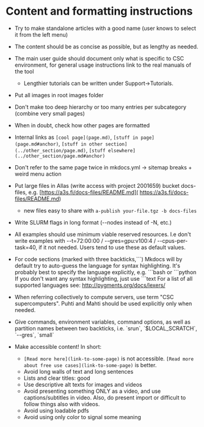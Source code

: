 # Content and formatting instructions

 - Try to make standalone articles with a good name (user knows to select it from the left menu)
 - The content should be as concise as possible, but as lengthy as needed.
 - The main user guide should document only what is specific to CSC environment, for general usage instructions link to the real manuals of the tool
   - Lengthier tutorials can be written under Support->Tutorials.
 - Put all images in root images folder
 - Don't make too deep hierarchy or too many entries per subcategory (combine very small pages)
 - When in doubt, check how other pages are formatted
 - Internal links as `[cool page](page.md)`, `[stuff in
   page](page.md#anchor)`, `[stuff in other section](../other_section/page.md)`,
   `[stuff elsewhere](../other_section/page.md#anchor)`
  - Don't refer to the same page twice in mkdocs.yml -> sitemap breaks + weird menu action
  - Put large files in Allas (write access with project 2001659) bucket docs-files,
 e.g.  [https://a3s.fi/docs-files/README.md]( https://a3s.fi/docs-files/README.md)
      - new files easy to share with `a-publish your-file.tgz -b docs-files` 
     

 - Write SLURM flags in long format (--nodes instead of -N, etc.)
 - All examples should use minimum viable reserved resources. I.e don't write examples with --t=72:00:00 / --gres=gpu:v100:4 / --cpus-per-task=40, if it not needed. Users tend to use these as default values.
 - For code sections (marked with three backticks,\`\`\`) Mkdocs will by default try to auto-guess the language for syntax highlighting. It's probably best to specify the language explicitly, e.g.  \`\`\`bash or  \`\`\`python
If you don't want any syntax highlighting, just use \`\`\`text
For a list of all supported languages see: http://pygments.org/docs/lexers/
 - When referring collectively to compute servers, use term "CSC supercomputers". Puhti and Mahti should be used explicitly only
   when needed.
 - Give commands, environment variables, command options, as well as partition names between two backticks, i.e. \`srun\`, \`$LOCAL_SCRATCH\`, \`--gres\`, \`small\`


 - Make accessible content! In short:
      - `[Read more here](link-to-some-page)` is not accessible. `[Read more about free use cases](link-to-some-page)` is better.
      - Avoid long walls of text and long sentences
      - Lists and clear titles: good
      - Use descriptive alt texts for images and videos 
      - Avoid presenting something ONLY as a video, and use captions/subtitles in video. Also, do present import or difficult to follow things also with videos.
      - Avoid using loadable pdfs
      - Avoid using only color to signal some meaning
